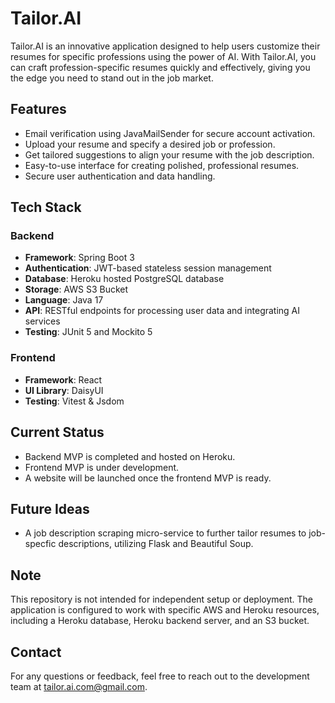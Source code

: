 # Tailor.AI

Tailor.AI is an innovative application designed to help users customize their resumes for specific professions using the power of AI. With Tailor.AI, you can craft profession-specific resumes quickly and effectively, giving you the edge you need to stand out in the job market.

## Features

- Email verification using JavaMailSender for secure account activation.
- Upload your resume and specify a desired job or profession.
- Get tailored suggestions to align your resume with the job description.
- Easy-to-use interface for creating polished, professional resumes.
- Secure user authentication and data handling.

## Tech Stack

### Backend

- **Framework**: Spring Boot 3
- **Authentication**: JWT-based stateless session management
- **Database**: Heroku hosted PostgreSQL database
- **Storage**: AWS S3 Bucket
- **Language**: Java 17
- **API**: RESTful endpoints for processing user data and integrating AI services
- **Testing**: JUnit 5 and Mockito 5

### Frontend

- **Framework**: React
- **UI Library**: DaisyUI
- **Testing**: Vitest & Jsdom

## Current Status

- Backend MVP is completed and hosted on Heroku.
- Frontend MVP is under development.
- A website will be launched once the frontend MVP is ready.

## Future Ideas

- A job description scraping micro-service to further tailor resumes to job-specfic descriptions, utilizing Flask and Beautiful Soup.

## Note

This repository is not intended for independent setup or deployment. The application is configured to work with specific AWS and Heroku resources, including a Heroku database, Heroku backend server, and an S3 bucket.

## Contact

For any questions or feedback, feel free to reach out to the development team at [tailor.ai.com@gmail.com](mailto\:tailor.ai.com@gmail.com).


